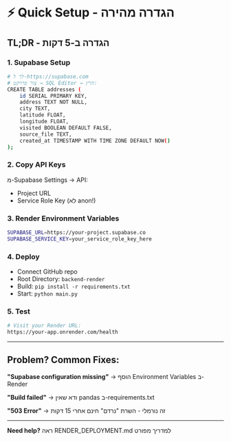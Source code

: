 # ⚡ Quick Setup - הגדרה מהירה

## TL;DR - הגדרה ב-5 דקות

### 1. Supabase Setup
```bash
# לך ל-https://supabase.com
# צור פרויקט → SQL Editor → הרץ:
CREATE TABLE addresses (
    id SERIAL PRIMARY KEY,
    address TEXT NOT NULL,
    city TEXT,
    latitude FLOAT,
    longitude FLOAT,
    visited BOOLEAN DEFAULT FALSE,
    source_file TEXT,
    created_at TIMESTAMP WITH TIME ZONE DEFAULT NOW()
);
```

### 2. Copy API Keys
מ-Supabase Settings → API:
- Project URL
- Service Role Key (לא anon!)

### 3. Render Environment Variables
```bash
SUPABASE_URL=https://your-project.supabase.co
SUPABASE_SERVICE_KEY=your_service_role_key_here
```

### 4. Deploy
- Connect GitHub repo
- Root Directory: `backend-render`
- Build: `pip install -r requirements.txt`
- Start: `python main.py`

### 5. Test
```bash
# Visit your Render URL:
https://your-app.onrender.com/health
```

---

## Problem? Common Fixes:

**"Supabase configuration missing"**
→ הוסף Environment Variables ב-Render

**"Build failed"**
→ ודא שאין pandas ב-requirements.txt

**"503 Error"**
→ זה נורמלי - השרת "נרדם" חינם אחרי 15 דקות

---

**Need help?** ראה RENDER_DEPLOYMENT.md למדריך מפורט
